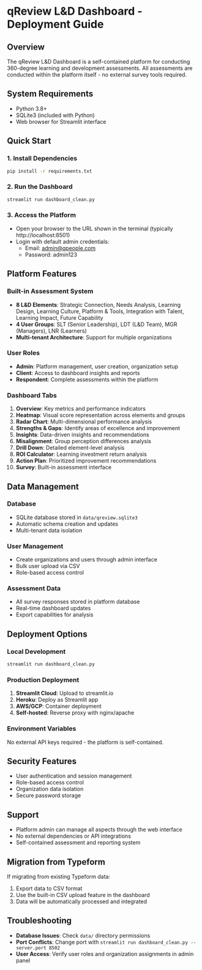 # qReview L&D Dashboard - Deployment Guide

## Overview
The qReview L&D Dashboard is a self-contained platform for conducting 360-degree learning and development assessments. All assessments are conducted within the platform itself - no external survey tools required.

## System Requirements
- Python 3.8+
- SQLite3 (included with Python)
- Web browser for Streamlit interface

## Quick Start

### 1. Install Dependencies
```bash
pip install -r requirements.txt
```

### 2. Run the Dashboard
```bash
streamlit run dashboard_clean.py
```

### 3. Access the Platform
- Open your browser to the URL shown in the terminal (typically http://localhost:8501)
- Login with default admin credentials:
  - Email: admin@qpeople.com
  - Password: admin123

## Platform Features

### Built-in Assessment System
- **8 L&D Elements**: Strategic Connection, Needs Analysis, Learning Design, Learning Culture, Platform & Tools, Integration with Talent, Learning Impact, Future Capability
- **4 User Groups**: SLT (Senior Leadership), LDT (L&D Team), MGR (Managers), LNR (Learners)
- **Multi-tenant Architecture**: Support for multiple organizations

### User Roles
- **Admin**: Platform management, user creation, organization setup
- **Client**: Access to dashboard insights and reports
- **Respondent**: Complete assessments within the platform

### Dashboard Tabs
1. **Overview**: Key metrics and performance indicators
2. **Heatmap**: Visual score representation across elements and groups
3. **Radar Chart**: Multi-dimensional performance analysis
4. **Strengths & Gaps**: Identify areas of excellence and improvement
5. **Insights**: Data-driven insights and recommendations
6. **Misalignment**: Group perception differences analysis
7. **Drill Down**: Detailed element-level analysis
8. **ROI Calculator**: Learning investment return analysis
9. **Action Plan**: Prioritized improvement recommendations
10. **Survey**: Built-in assessment interface

## Data Management

### Database
- SQLite database stored in `data/qreview.sqlite3`
- Automatic schema creation and updates
- Multi-tenant data isolation

### User Management
- Create organizations and users through admin interface
- Bulk user upload via CSV
- Role-based access control

### Assessment Data
- All survey responses stored in platform database
- Real-time dashboard updates
- Export capabilities for analysis

## Deployment Options

### Local Development
```bash
streamlit run dashboard_clean.py
```

### Production Deployment
1. **Streamlit Cloud**: Upload to streamlit.io
2. **Heroku**: Deploy as Streamlit app
3. **AWS/GCP**: Container deployment
4. **Self-hosted**: Reverse proxy with nginx/apache

### Environment Variables
No external API keys required - the platform is self-contained.

## Security Features
- User authentication and session management
- Role-based access control
- Organization data isolation
- Secure password storage

## Support
- Platform admin can manage all aspects through the web interface
- No external dependencies or API integrations
- Self-contained assessment and reporting system

## Migration from Typeform
If migrating from existing Typeform data:
1. Export data to CSV format
2. Use the built-in CSV upload feature in the dashboard
3. Data will be automatically processed and integrated

## Troubleshooting
- **Database Issues**: Check `data/` directory permissions
- **Port Conflicts**: Change port with `streamlit run dashboard_clean.py --server.port 8502`
- **User Access**: Verify user roles and organization assignments in admin panel
